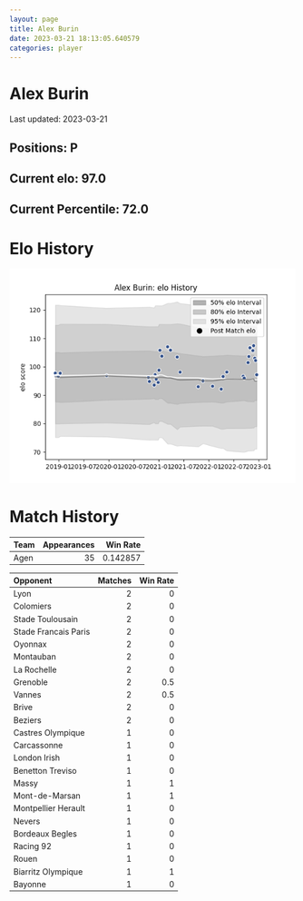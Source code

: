 ```yaml
---  
layout: page  
title: Alex Burin  
date: 2023-03-21 18:13:05.640579  
categories: player  
---
```

# Alex Burin


Last updated: 2023-03-21
## Positions: P

## Current elo: 97.0

## Current Percentile: 72.0

# Elo History


![elo history](history_AlexBurin.png)
# Match History


| Team   |   Appearances |   Win Rate |
|:-------|--------------:|-----------:|
| Agen   |            35 |   0.142857 |

| Opponent             |   Matches |   Win Rate |
|:---------------------|----------:|-----------:|
| Lyon                 |         2 |        0   |
| Colomiers            |         2 |        0   |
| Stade Toulousain     |         2 |        0   |
| Stade Francais Paris |         2 |        0   |
| Oyonnax              |         2 |        0   |
| Montauban            |         2 |        0   |
| La Rochelle          |         2 |        0   |
| Grenoble             |         2 |        0.5 |
| Vannes               |         2 |        0.5 |
| Brive                |         2 |        0   |
| Beziers              |         2 |        0   |
| Castres Olympique    |         1 |        0   |
| Carcassonne          |         1 |        0   |
| London Irish         |         1 |        0   |
| Benetton Treviso     |         1 |        0   |
| Massy                |         1 |        1   |
| Mont-de-Marsan       |         1 |        1   |
| Montpellier Herault  |         1 |        0   |
| Nevers               |         1 |        0   |
| Bordeaux Begles      |         1 |        0   |
| Racing 92            |         1 |        0   |
| Rouen                |         1 |        0   |
| Biarritz Olympique   |         1 |        1   |
| Bayonne              |         1 |        0   |
